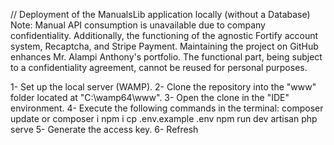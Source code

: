 // Deployment of the ManualsLib application locally (without a Database)
Note: Manual API consumption is unavailable due to company confidentiality. Additionally, the functioning of the agnostic Fortify account system, Recaptcha, and Stripe Payment. Maintaining the project on GitHub enhances Mr. Alampi Anthony's portfolio. The functional part, being subject to a confidentiality agreement, cannot be reused for personal purposes.

1- Set up the local server (WAMP).
2- Clone the repository into the "www" folder located at "C:\wamp64\www".
3- Open the clone in the "IDE" environment.
4- Execute the following commands in the terminal: composer update or composer i npm i cp .env.example .env npm run dev artisan php serve
5- Generate the access key.
6- Refresh